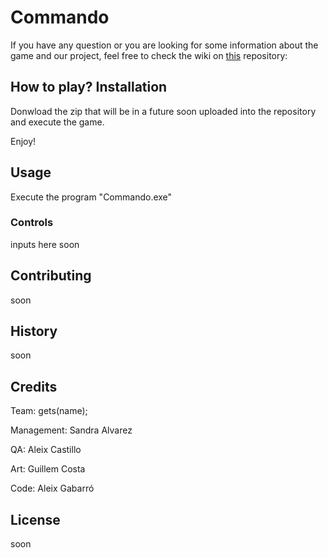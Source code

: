 # Commando

If you have any question or you are looking for some information about the game and our project, feel free to check the wiki on [this](https://github.com/Sandruski/gets-name-/wiki) repository:
## How to play? Installation

Donwload the zip that will be in a future soon uploaded into the repository and execute the game. 

Enjoy!

## Usage

Execute the program "Commando.exe"

### Controls

inputs here soon

## Contributing

soon

## History

soon

## Credits

Team: gets(name);

Management: Sandra Alvarez

QA: Aleix Castillo

Art: Guillem Costa

Code: Aleix Gabarró

## License

soon
